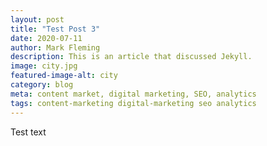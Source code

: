 ```yaml
---
layout: post
title: "Test Post 3"
date: 2020-07-11
author: Mark Fleming
description: This is an article that discussed Jekyll.
image: city.jpg
featured-image-alt: city
category: blog
meta: content market, digital marketing, SEO, analytics
tags: content-marketing digital-marketing seo analytics
---
```


Test text
